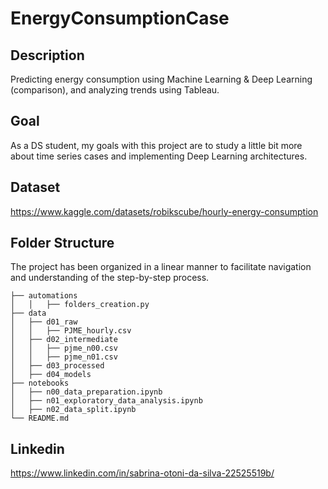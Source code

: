 # EnergyConsumptionCase

## Description
Predicting energy consumption using Machine Learning & Deep Learning (comparison), and analyzing trends using Tableau. 

## Goal
As a DS student, my goals with this project are to study a little bit more about time series cases and implementing Deep Learning architectures. 

## Dataset
https://www.kaggle.com/datasets/robikscube/hourly-energy-consumption

## Folder Structure
The project has been organized in a linear manner to facilitate navigation and understanding of the step-by-step process.
```
├── automations
│   │   ├── folders_creation.py
├── data
│   ├── d01_raw
│   │   ├── PJME_hourly.csv
│   ├── d02_intermediate
│   │   ├── pjme_n00.csv
│   │   ├── pjme_n01.csv
│   ├── d03_processed
│   ├── d04_models
├── notebooks
│   ├── n00_data_preparation.ipynb
│   ├── n01_exploratory_data_analysis.ipynb
│   ├── n02_data_split.ipynb
└── README.md
```

## Linkedin
https://www.linkedin.com/in/sabrina-otoni-da-silva-22525519b/

